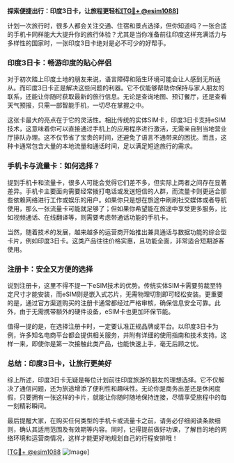 **探索便捷出行：印度3日卡，让旅程更轻松[[TG💪+ @esim1088](https://t.me/s/esim1088)]**

计划一次旅行时，很多人都会关注交通、住宿和景点选择，但你知道吗？一张合适的手机卡同样能大大提升你的旅行体验？尤其是当你准备前往印度这样充满活力与多样性的国家时，一张印度3日卡绝对是必不可少的好帮手。

### 印度3日卡：畅游印度的贴心伴侣

对于初次踏上印度土地的朋友来说，语言障碍和陌生环境可能会让人感到无所适从。而印度3日卡正是解决这些问题的利器。它不仅能够帮助你保持与家人朋友的联系，还能让你随时获取最新的旅行信息。无论是查询地图、预订餐厅，还是查看天气预报，只需一部智能手机，一切尽在掌握之中。

这张卡最大的亮点在于它的灵活性。相比传统的实体SIM卡，印度3日卡支持eSIM技术，这意味着你可以直接通过手机上的应用程序进行激活，无需亲自到当地营业厅排队办理。这不仅节省了宝贵的时间，还避免了语言不通带来的困扰。而且，这种卡通常包含大量的本地流量和通话时间，足以满足短途旅行的需求。

### 手机卡与流量卡：如何选择？

提到手机卡和流量卡，很多人可能会觉得它们差不多，但实际上两者之间存在显著差异。手机卡主要面向需要经常拨打电话或发送短信的人群，而流量卡则更适合那些依赖网络进行工作或娱乐的用户。如果你只是想在旅途中刷刷社交媒体或者导航使用，那么一张流量卡可能就足够了；但如果你希望能在旅途中享受更多服务，比如视频通话、在线翻译等，则需要考虑带通话功能的手机卡。

当然，随着技术的发展，越来越多的运营商开始推出兼具通话与数据功能的综合型卡片，例如印度3日卡。这类产品往往价格实惠，且功能全面，非常适合短期游客使用。

### 注册卡：安全又方便的选择

说到注册卡，这里不得不提一下eSIM技术的优势。传统实体SIM卡需要剪裁至特定尺寸才能安装，而eSIM则是嵌入式芯片，无需物理切割即可轻松安装。更重要的是，通过官方渠道购买的注册卡通常都经过严格审核，确保信息安全可靠。此外，由于无需携带额外的硬件设备，eSIM卡也更加环保节能。

值得一提的是，在选择注册卡时，一定要认准正规品牌或平台。以印度3日卡为例，许多知名电商平台都会提供相关服务，并附有详细的使用指南和技术支持。这样一来，即使你是第一次接触此类产品，也能快速上手，毫无后顾之忧。

### 总结：印度3日卡，让旅行更美好

综上所述，印度3日卡无疑是每位计划前往印度旅游的朋友的理想选择。它不仅解决了通信问题，还为旅途增添了便利性和趣味性。无论你是商务出差还是休闲度假，只要拥有一张这样的卡片，就能让你随时随地保持连接，尽情享受旅程中的每一刻精彩瞬间。

最后提醒大家，在购买任何类型的手机卡或流量卡之前，请务必仔细阅读条款细则，确认其适用范围及有效期等内容。同时，记得提前做好功课，了解目的地的网络环境和运营商情况，这样才能更好地规划自己的行程安排哦！

[[TG💪+ @esim1088](https://t.me/s/esim1088) ![Image](https://i.postimg.cc/4NQfJmqS/Snipaste-2025-05-13-00-14-12.png)]